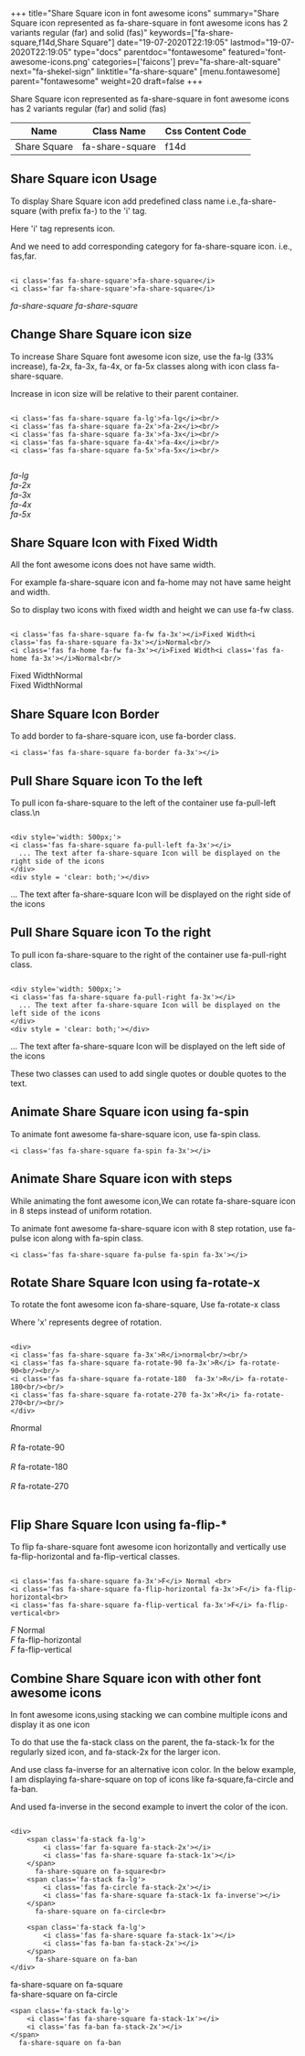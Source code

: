 +++
title="Share Square icon in font awesome icons"
summary="Share Square icon represented as fa-share-square in font awesome icons has 2 variants regular (far) and solid (fas)"
keywords=["fa-share-square,f14d,Share Square"]
date="19-07-2020T22:19:05"
lastmod="19-07-2020T22:19:05"
type="docs"
parentdoc="fontawesome"
featured='font-awesome-icons.png'
categories=['faicons']
prev="fa-share-alt-square"
next="fa-shekel-sign"
linktitle="fa-share-square"
[menu.fontawesome]
parent="fontawesome"
weight=20
draft=false
+++


Share Square icon represented as fa-share-square in font awesome icons has 2 variants regular (far) and solid (fas)

<div class='table-responsive'><table class='table'><thead><tr><th>Name</th><th>Class Name</th><th>Css Content Code</th></tr></thead><tbody><tr><td>Share Square</td><td>fa-share-square</td><td>f14d</td></tr></tbody></table></div>



## Share Square icon Usage

To display Share Square icon add predefined class name i.e.,fa-share-square (with prefix fa-) to the 'i' tag.

Here 'i' tag represents icon.

And we need to add corresponding category for fa-share-square icon. i.e., fas,far.


```

<i class='fas fa-share-square'>fa-share-square</i>
<i class='far fa-share-square'>fa-share-square</i>
```

<i class='fas fa-share-square'>fa-share-square</i>
<i class='far fa-share-square'>fa-share-square</i>




## Change Share Square icon size
To increase Share Square font awesome icon size, use the fa-lg (33% increase), fa-2x, fa-3x, fa-4x, or fa-5x classes along with icon class fa-share-square.

Increase in icon size will be relative to their parent container. 

```

<i class='fas fa-share-square fa-lg'>fa-lg</i><br/>
<i class='fas fa-share-square fa-2x'>fa-2x</i><br/>
<i class='fas fa-share-square fa-3x'>fa-3x</i><br/>
<i class='fas fa-share-square fa-4x'>fa-4x</i><br/>
<i class='fas fa-share-square fa-5x'>fa-5x</i><br/>
            
```

<i class='fas fa-share-square fa-lg'>fa-lg</i><br/>
<i class='fas fa-share-square fa-2x'>fa-2x</i><br/>
<i class='fas fa-share-square fa-3x'>fa-3x</i><br/>
<i class='fas fa-share-square fa-4x'>fa-4x</i><br/>
<i class='fas fa-share-square fa-5x'>fa-5x</i><br/>
            



## Share Square Icon with Fixed Width 

All the font awesome icons does not have same width.

For example fa-share-square icon and fa-home may not have same height and width.

So to display two icons with fixed width and height we can use fa-fw class.


```

<i class='fas fa-share-square fa-fw fa-3x'></i>Fixed Width<i class='fas fa-share-square fa-3x'></i>Normal<br/>
<i class='fas fa-home fa-fw fa-3x'></i>Fixed Width<i class='fas fa-home fa-3x'></i>Normal<br/>
```

<i class='fas fa-share-square fa-fw fa-3x'></i>Fixed Width<i class='fas fa-share-square fa-3x'></i>Normal<br/>
<i class='fas fa-home fa-fw fa-3x'></i>Fixed Width<i class='fas fa-home fa-3x'></i>Normal<br/>



## Share Square Icon Border 

To add border to fa-share-square icon, use fa-border class.


```
<i class='fas fa-share-square fa-border fa-3x'></i>

```
<i class='fas fa-share-square fa-border fa-3x'></i>





## Pull Share Square icon To the left

To pull icon fa-share-square to the left of the container use fa-pull-left class.\n

```

<div style='width: 500px;'>
<i class='fas fa-share-square fa-pull-left fa-3x'></i>
  ... The text after fa-share-square Icon will be displayed on the right side of the icons
</div>
<div style = 'clear: both;'></div>
```

<div style='width: 500px;'>
<i class='fas fa-share-square fa-pull-left fa-3x'></i>
  ... The text after fa-share-square Icon will be displayed on the right side of the icons
</div>
<div style = 'clear: both;'></div>




## Pull Share Square icon To the right
To pull icon fa-share-square to the right of the container use fa-pull-right class.

```

<div style='width: 500px;'>
<i class='fas fa-share-square fa-pull-right fa-3x'></i>
  ... The text after fa-share-square Icon will be displayed on the left side of the icons
</div>
<div style = 'clear: both;'></div>
```

<div style='width: 500px;'>
<i class='fas fa-share-square fa-pull-right fa-3x'></i>
  ... The text after fa-share-square Icon will be displayed on the left side of the icons
</div>
<div style = 'clear: both;'></div>

These two classes can used to add single quotes or double quotes to the text.


## Animate Share Square icon using fa-spin
To animate font awesome fa-share-square icon, use fa-spin class.

```
<i class='fas fa-share-square fa-spin fa-3x'></i>
```
<i class='fas fa-share-square fa-spin fa-3x'></i>




## Animate Share Square icon with steps
While animating the font awesome icon,We can rotate fa-share-square icon in 8 steps instead of uniform rotation.

To animate font awesome fa-share-square icon with 8 step rotation, use fa-pulse icon along with fa-spin class.


```
<i class='fas fa-share-square fa-pulse fa-spin fa-3x'></i>

```
<i class='fas fa-share-square fa-pulse fa-spin fa-3x'></i>





## Rotate Share Square Icon using fa-rotate-x
To rotate the font awesome icon fa-share-square, Use fa-rotate-x class

Where 'x' represents degree of rotation.


```

<div>
<i class='fas fa-share-square fa-3x'>R</i>normal<br/><br/>
<i class='fas fa-share-square fa-rotate-90 fa-3x'>R</i> fa-rotate-90<br/><br/> 
<i class='fas fa-share-square fa-rotate-180  fa-3x'>R</i> fa-rotate-180<br/><br/> 
<i class='fas fa-share-square fa-rotate-270 fa-3x'>R</i> fa-rotate-270<br/><br/>
</div>
```

<div>
<i class='fas fa-share-square fa-3x'>R</i>normal<br/><br/>
<i class='fas fa-share-square fa-rotate-90 fa-3x'>R</i> fa-rotate-90<br/><br/> 
<i class='fas fa-share-square fa-rotate-180  fa-3x'>R</i> fa-rotate-180<br/><br/> 
<i class='fas fa-share-square fa-rotate-270 fa-3x'>R</i> fa-rotate-270<br/><br/>
</div>




## Flip Share Square Icon using fa-flip-*
To flip fa-share-square font awesome icon horizontally and vertically use fa-flip-horizontal and fa-flip-vertical classes. 

```

<i class='fas fa-share-square fa-3x'>F</i> Normal <br>
<i class='fas fa-share-square fa-flip-horizontal fa-3x'>F</i> fa-flip-horizontal<br>
<i class='fas fa-share-square fa-flip-vertical fa-3x'>F</i> fa-flip-vertical<br>
```

<i class='fas fa-share-square fa-3x'>F</i> Normal <br>
<i class='fas fa-share-square fa-flip-horizontal fa-3x'>F</i> fa-flip-horizontal<br>
<i class='fas fa-share-square fa-flip-vertical fa-3x'>F</i> fa-flip-vertical<br>




## Combine Share Square icon with other font awesome icons
In font awesome icons,using stacking we can combine multiple icons and display it as one icon 

To do that use the fa-stack class on the parent, the fa-stack-1x for the regularly sized icon, and fa-stack-2x for the larger icon.

And use class fa-inverse for an alternative icon color. 
In the below example, I am displaying fa-share-square on top of icons like fa-square,fa-circle and fa-ban.

And used fa-inverse in the second example to invert the color of the icon.

```

<div>
    <span class='fa-stack fa-lg'>
        <i class='far fa-square fa-stack-2x'></i>
        <i class='fas fa-share-square fa-stack-1x'></i>
    </span>
      fa-share-square on fa-square<br>
    <span class='fa-stack fa-lg'>
        <i class='fas fa-circle fa-stack-2x'></i>
        <i class='fas fa-share-square fa-stack-1x fa-inverse'></i>
    </span>
      fa-share-square on fa-circle<br>

    <span class='fa-stack fa-lg'>
        <i class='fas fa-share-square fa-stack-1x'></i>
        <i class='fas fa-ban fa-stack-2x'></i>
    </span>
      fa-share-square on fa-ban
</div>
```

<div>
    <span class='fa-stack fa-lg'>
        <i class='far fa-square fa-stack-2x'></i>
        <i class='fas fa-share-square fa-stack-1x'></i>
    </span>
      fa-share-square on fa-square<br>
    <span class='fa-stack fa-lg'>
        <i class='fas fa-circle fa-stack-2x'></i>
        <i class='fas fa-share-square fa-stack-1x fa-inverse'></i>
    </span>
      fa-share-square on fa-circle<br>

    <span class='fa-stack fa-lg'>
        <i class='fas fa-share-square fa-stack-1x'></i>
        <i class='fas fa-ban fa-stack-2x'></i>
    </span>
      fa-share-square on fa-ban
</div>






